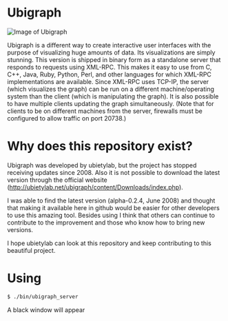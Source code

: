 # Ubigraph

![Image of Ubigraph](http://holsee.github.io/images/exconfeu/erlubi_vanilla.png)

Ubigraph is a different way to create interactive user interfaces with the purpose of visualizing huge amounts of data. Its visualizations are simply stunning. This version is shipped in binary form as a standalone server that responds to requests using XML-RPC. This makes it easy to use from C, C++, Java, Ruby, Python, Perl, and other languages for which XML-RPC implementations are available. Since XML-RPC uses TCP-IP, the server (which visualizes the graph) can be run on a different machine/operating system than the client (which is manipulating the graph). It is also possible to have multiple clients updating the graph simultaneously. (Note that for clients to be on different machines from the server, firewalls must be configured to allow traffic on port 20738.)

# Why does this repository exist?

Ubigraph was developed by ubietylab, but the project has stopped receiving updates since 2008. Also it is not possible to download the latest version through the official website (http://ubietylab.net/ubigraph/content/Downloads/index.php).

I was able to find the latest version (alpha-0.2.4, June 2008) and thought that making it available here in github would be easier for other developers to use this amazing tool. Besides using I think that others can continue to contribute to the improvement and those who know how to bring new versions.

I hope ubietylab can look at this repository and keep contributing to this beautiful project.

# Using

```bash
$ ./bin/ubigraph_server
```

A black window will appear
